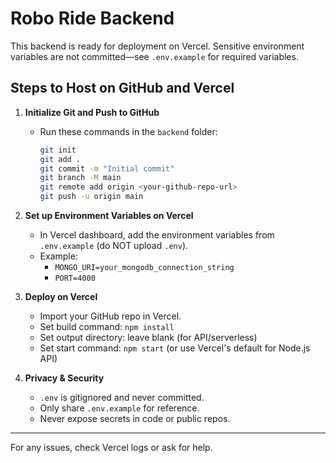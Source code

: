 # Robo Ride Backend

This backend is ready for deployment on Vercel. Sensitive environment variables are not committed—see `.env.example` for required variables.

## Steps to Host on GitHub and Vercel

1. **Initialize Git and Push to GitHub**
   - Run these commands in the `backend` folder:
     ```sh
     git init
     git add .
     git commit -m "Initial commit"
     git branch -M main
     git remote add origin <your-github-repo-url>
     git push -u origin main
     ```

2. **Set up Environment Variables on Vercel**
   - In Vercel dashboard, add the environment variables from `.env.example` (do NOT upload `.env`).
   - Example:
     - `MONGO_URI=your_mongodb_connection_string`
     - `PORT=4000`

3. **Deploy on Vercel**
   - Import your GitHub repo in Vercel.
   - Set build command: `npm install`
   - Set output directory: leave blank (for API/serverless)
   - Set start command: `npm start` (or use Vercel's default for Node.js API)

4. **Privacy & Security**
   - `.env` is gitignored and never committed.
   - Only share `.env.example` for reference.
   - Never expose secrets in code or public repos.

---

For any issues, check Vercel logs or ask for help.
